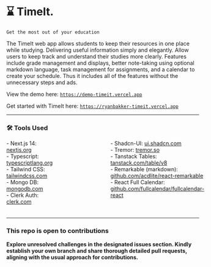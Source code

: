 # ⌛️ TimeIt.

`Get the most out of your education` <br/>

<p style="font-weight-300">The TimeIt web app allows students to keep their resources in one place while studying. Delivering useful information simply and elegantly. Allow users to keep track and understand their studies more clearly. Features include grade management and displays, better note-taking using optional markdown language, task management for assignments, and a calendar to create your schedule. Thus it includes all of the features without the unnecessary steps and ads.</p>

View the demo here: <a href="https://demo-timeit.vercel.app" target="_blank">`https://demo-timeit.vercel.app`</a>

Get started with TimeIt here: <a href="https://ryanbakker-timeit.vercel.app" target="_blank">`https://ryanbakker-timeit.vercel.app`</a>

---

### 🛠️ Tools Used

<div style="display: flex; gap: 30%; padding-bottom: 20px">
  <div style="flex: 1;">
    - Next.js 14: <a href="https://nextjs.org/" target="_blank">nextjs.org</a> <br/>
    - Typescript: <a href="https://www.typescriptlang.org/" target="_blank">typescriptlang.org</a> <br/>
    - Tailwind CSS: <a href="https://tailwindcss.com/" target="_blank">tailwindcss.com</a> <br/>
    - Mongo DB: <a href="https://www.mongodb.com/" target="_blank">mongodb.com</a> <br/>
    - Clerk Auth: <a href="https://clerk.com/" target="_blank">clerk.com</a>
  </div>
  <div style="flex: 1;">
    - Shadcn-UI: <a href="https://ui.shadcn.com/" target="_blank">ui.shadcn.com</a> <br/>
    - Tremor: <a href="https://www.tremor.so/" target="_blank">tremor.so</a> <br/>
    - Tanstack Tables: <a href="https://tanstack.com/table/v8" target="_blank">tanstack.com/table/v8</a> <br/>
    - Remarkable (markdown): <a href="https://github.com/acdlite/react-remarkable" target="_blank">github.com/acdlite/react-remarkable</a> <br/>
    - React Full Calendar: <a href="https://github.com/fullcalendar/fullcalendar-react" target="_blank">github.com/fullcalendar/fullcalendar-react</a>
  </div>
</div>

---

### This repo is open to contributions

**Explore unresolved challenges in the designated issues section. Kindly establish your own branch and share thorough detailed pull requests, aligning with the usual approach for contributions.**
